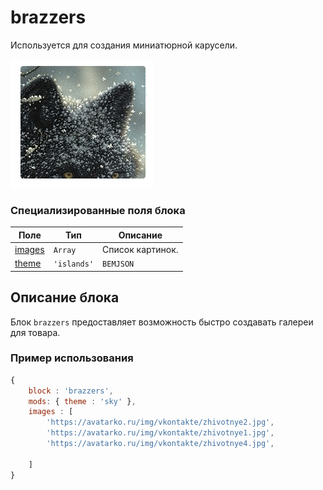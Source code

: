 # brazzers

Используется для создания миниатюрной карусели.

![Alt Text](brazzers.ex.gif)

### Специализированные поля блока

| Поле | Тип | Описание |
| ---- | --- | -------- |
| <a href="#brazzersImages">images</a> | <code>Array</code> | Список картинок. |
| <a href='#brazzersTheme'>theme</a> | <code>'islands'</code> | <code>BEMJSON</code> | Стилевое оформление. |
## Описание блока

Блок `brazzers` предоставляет возможность быстро создавать галереи для товара.

### Пример использования
<a name="brazzersImages"></a>
<a name="brazzersTheme"></a>
```js
{
    block : 'brazzers',
    mods: { theme : 'sky' },
    images : [
        'https://avatarko.ru/img/vkontakte/zhivotnye2.jpg',
        'https://avatarko.ru/img/vkontakte/zhivotnye1.jpg',
        'https://avatarko.ru/img/vkontakte/zhivotnye4.jpg',
           
    ]
}
```
